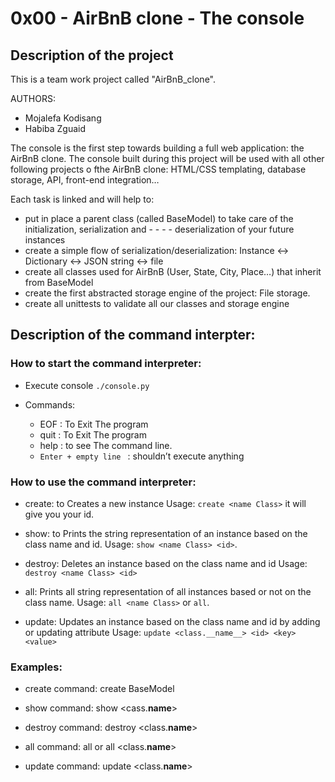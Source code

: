 # 0x00 - AirBnB clone - The console


## Description of the project

This is a team work project called "AirBnB_clone". 

AUTHORS:
- Mojalefa Kodisang
- Habiba Zguaid

The console is the first step towards building a full web application: the AirBnB clone.
The console built during this project will be used with all other following projects o fthe AirBnB clone: HTML/CSS templating, database storage, API, front-end integration…

Each task is linked and will help to:

- put in place a parent class (called BaseModel) to take care of the initialization,
  serialization and - - - - deserialization of your future instances
- create a simple flow of serialization/deserialization: Instance <-> Dictionary <-> JSON string <-> file
- create all classes used for AirBnB (User, State, City, Place…) that inherit from BaseModel
- create the first abstracted storage engine of the project: File storage.
- create all unittests to validate all our classes and storage engine

## Description of the command interpter:

### How to start the command interpreter:

- Execute console `./console.py`
- Commands:

  - EOF : To Exit The program
  - quit : To Exit The program
  - help : to see The command line.
  - `Enter + empty line ` : shouldn’t execute anything

### How to use the command interpreter:

- create: to Creates a new instance
  Usage: `create <name Class>` it will give you your id.

- show: to Prints the string representation of an instance based on the class name and id.
  Usage: `show <name Class> <id>`.

- destroy: Deletes an instance based on the class name and id
  Usage: `destroy <name Class> <id>`

- all: Prints all string representation of all instances based or not on the class name.
  Usage: `all <name Class>` or `all`.

- update: Updates an instance based on the class name and id by adding or updating attribute
  Usage: `update <class.__name__> <id> <key> <value>`

### Examples:

- create command:
create BaseModel

- show command:
show <cass.__name__> <id>

- destroy command:
destroy <class.__name__> <id>

- all command:
all or all <class.__name__>

- update command:
update <class.__name__> <id> <key> <value>
